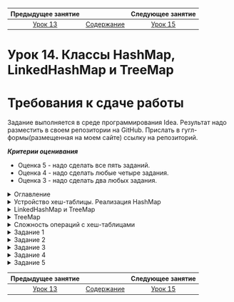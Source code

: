 Предыдущее занятие |         &nbsp;          | Следующее занятие
:----------------:|:-----------------------:|:----------------:
[Урок 13](LESSON13.MD) | [Содержание](README.MD) | [Урок 15](LESSON15.MD)

# Урок 14. Классы HashMap, LinkedHashMap и TreeMap

# Требования к сдаче работы

Задание выполняется в среде программирования Idea. Результат надо разместить в своем репозитории на GitHub.
Прислать в гугл-формы(размещенная на моем сайте) ссылку на репозиторий.

***Критерии оценивания***

* Оценка 5 - надо сделать все пять заданий.
* Оценка 4 - надо сделать любые четыре задания.
* Оценка 3 - надо сделать два любых задания.

<details>
<summary>
Оглавление
</summary>

# Оглавление

1. [Устройство хеш-таблицы. Реализация HashMap](#устройство-хеш-таблицы-реализация-hashmap)
    * [Хеш-функция и ячейки](#хеш-функция-и-ячейки)
    * [Как работает хеш-функция](#как-работает-хеш-функция)
    * [Коллизии](#коллизии)
    * [Коэффициент заполнения](#коэффициент-заполнения)
2. [LinkedHashMap](#linkedhashmap)  
    * [Конструкторы LinkedHashMap](#конструкторы-linkedhashmap)
      * [public LinkedHashMap()](#public-linkedhashmap)
      * [public LinkedHashMap(Map<? extends K, ? extends V> m)](#public-linkedhashmapmap-extends-k--extends-v-m)
      * [public LinkedHashMap(int initialCapacity)](#public-linkedhashmapint-initialcapacity)
      * [public LinkedHashMap(int initialCapacity, float loadFactor)](#public-linkedhashmapint-initialcapacity-float-loadfactor)
      * [public LinkedHashMap(int initialCapacity, float loadFactor, boolean accessOrder)](#public-linkedhashmapint-initialcapacity-float-loadfactor-boolean-accessorder)
3. [Реализация TreeMap](#treemap)
    * [Конструкторы TreeMap](#конструкторы-treemap)
      * [public TreeMap()](#public-treemap)
      * [public TreeMap(Comparator<? super K> comparator)](#public-treemapcomparator-super-k-comparator)
      * [public TreeMap(Map<? extends K, ? extends V> m)](#public-treemapmap-extends-k--extends-v-m)
      * [public TreeMap(SortedMap<K, ? extends V> m)](#public-treemapsortedmapk--extends-v-m)
    * [Порядок сортировки](#порядок-сортировки)
    * [Полезные свойства TreeMap](#полезные-свойства-treemap)
4. [Как создать свою хеш-таблицу](#как-создать-свою-хеш-таблицу)
5. [Сложность операций с хеш-таблицами](#сложность-операций-с-хеш-таблицами)
    * [Сложность операций в HashMap](#сложность-операций-в-hashmap)
    * [Сложность операций в LinkedHashMap](#сложность-операций-в-linkedhashmap)
    * [Сложность операций в TreeMap](#сложность-операций-в-treemap)
    * [Сложность итерации](#сложность-итерации)
    * [Как не замедлить и не сломать хеш-таблицу](#как-не-замедлить-и-не-сломать-хеш-таблицу)
6. [Задание 1](#задание-1)
7. [Задание 2](#задание-2)
8. [Задание 3](#задание-3)
9. [Задание 4](#задание-4)
10. [Задание 5](#задание-5)

</details>

<details>
<summary>Устройство хеш-таблицы. Реализация HashMap</summary>

# Устройство хеш-таблицы. Реализация HashMap

В этом уроке мы заглянем внутрь хеш-таблицы, чтобы разобраться, какие процессы происходят во время её работы. Вы узнаете, для чего нужна хеш-функция, в каких случаях могут возникать коллизии и как их избежать. Поехали!

## Хеш-функция и ячейки

**Хеш-функция** (англ. _hash function_) обеспечивает преобразование входных данных в целое число. 
Результат вычисления называется **хешем** или **хеш-суммой** (англ. _hash_, _hash code_ или _digest_). 
Хеш-функция похожа на распределительную шляпу из книг про Гарри Поттера. 
Только шляпа распределяла студентов по факультетам, а хеш-функция распределяет ключи по ячейкам. 
Эти ячейки ещё называют **корзинами** (англ. _bucket_).

Мы будем рассказывать про внутреннее устройство хеш-таблицы на примере `HashMap`. 
У этой реализации ячейки хранятся в виде массива. 
При этом длина массива всегда является степенью двойки. То есть массив может быть длиной
16, 32, 64 и так далее, но не 10, 25 или 33. Это сделано для ускорения и упрощения работы алгоритма хеш-функции.

![img_10.png](L14/img_10.png)

Хеш-функция на вход получает ключ, а на выходе выдаёт целое число — хеш. Хеш определяет, в какой ячейке будет сохранена запись

## Как работает хеш-функция

У каждого объекта в Java есть метод для получения его представления в виде числа — `hashCode()`.
Он же используется и для определения номера ячейки, в которой будет храниться запись.
Но этот метод может возвращать довольно большие значения, например 753 986 345. 
Такое число невозможно напрямую сопоставить номеру ячейки: 
для этого пришлось бы хранить в памяти компьютера массив с миллионами ячеек!

Тут-то и включается в работу хеш-функция. 
Она преобразует число, которое вернул метод `hashCode()`, 
в меньшее число, зависящее от количества ячеек в хеш-таблице. 
Например, если в хеш-таблице 32 ячейки, то хеш-функция преобразует число 753 986 345 в любое из чисел от 0 до 31.

> 💡 По какому алгоритму одно число преобразуется в другое, определяют создатели хеш-функции. 
> А для пользователей стандартных хеш-таблиц она является чем-то вроде «чёрного ящика».
> В конце концов, главное, чтобы она работала хорошо, 
> а какие при этом внутри неё происходят процессы — не так важно.

По мере добавления новых записей в хеш-таблицу количество ячеек может увеличиваться.
Поэтому алгоритм хеш-функции адаптируется к новому количеству ячеек 
и начинает возвращать более широкий диапазон значений.

Чтобы эффективно выполнять свои функции,
алгоритм хеш-функции должен обладать несколькими свойствами:
1. **Детерминизм**. Это значит, что при вызове хеш-функции для одного и того же ключа несколько раз подряд она всегда должна направлять его в одну и ту же ячейку.
2. **Эффективность**. Алгоритм хеш-функции должен работать быстро. Ведь она вызывается каждый раз при добавлении, удалении или поиске данных по ключу.
3. **Ограниченность**. Результат вычисления хеш-функции должен принадлежать определённому диапазону, который соответствует количеству ячеек. Это свойство даёт гарантию, что мы никогда не обратимся к индексу, который не соответствует ни одной из ячеек.
4. **Равномерность**. Данные должны быть распределены по ячейкам равномерно. То есть каждое выходное значение хеш-функции должно быть равновероятным. Если это свойство будет нарушено, то в какие-то ячейки мы будем пытаться записать данные чаще, чем в другие. И это замедлит обращение к хеш-таблице.

![img.png](L14/img.png)

А ещё необходимо, чтобы хеш-функция умела работать с ключами любых типов. 
Именно по этой причине метод `hashCode()` в Java определён в классе `Object` — благодаря этому он доступен у всех объектов.

> 💡 Вам не нужно создавать хеш-функцию самостоятельно. Она является частью всех стандартных реализаций хеш-таблицы (у каждой реализации — своя хеш-функция), и её код написан разработчиками Java в соответствии со всеми этими критериями. 
> Иногда опытные разработчики при решении сложных задач придумывают свой собственный алгоритм для эффективной хеш-функции. Но это высший пилотаж!

## Коллизии

Иногда случается так, что хеш-функция направляет два совершенно разных ключа в одну и ту же ячейку.

Такой случай показан на картинке ниже. 
В пустую хеш-таблицу были добавлены 
три объекта-строки: банан, клубника и голубика. 
При этом клубника и голубика были направлены в одну и ту же ячейку с индексом 2.

![img_1.png](L14/img_1.png)

Эта ситуация называется **коллизией** (англ. _collision_ — «столкновение») и может возникать во всех хеш-таблицах. 

> 💡 Результат вызова метода `hashCode()`, выходное значение хеш-функции и 
> номера ячеек в этом примере вымышленные! Невозможно заранее предсказать, в какие ячейки будут
> направлены объекты, потому что это зависит от множества факторов. Хеш-таблица определяет это в момент выполнения программы.


При возникновении небольшого количества коллизий, 
хеш-таблица продолжит корректно работать и данные не потеряются. 
Ячейка, в которую попало сразу несколько значений, будет ссылаться на их список. 
То есть если коллизий нет, то в ячейке хранится ссылка на одно значение. Иначе — на список.

Однако это усложнит алгоритм поиска значения по ключу: 
теперь, чтобы найти нужную запись, потребуется перебрать весь список и 
сравнить ключ каждой записи с искомым ключом методом `equals()`.

Если количество коллизий увеличится, то список может стать слишком длинным —
итерация по нему будет занимать больше времени, и это сильно замедлит работу всей хеш-таблицы.

![img_2.png](L14/img_2.png)


Если у ключа некорректно реализован метод `hashCode()`, то может получится так, 
что все ключи скопятся в одной ячейке.

Такое возможно, если:
* метод hashCode() для всех ключей возвращает одно и то же значение;
* у возвращаемых значений низкая вариативность — то есть метод hashCode() часто возвращает одно и то же значение для разных объектов.

Такая ситуация называется **худший случай** (англ. _worst case_) —
то есть худший вариант организации данных, при котором хеш-таблица 
будет работать максимально неэффективно.

## Коэффициент заполнения

Чтобы минимизировать вероятность возникновения коллизий, 
алгоритмы внутри хеш-таблицы распределяют данные 
по ячейкам как можно более равномерно.

При создании новой хеш-таблицы внутри неё обычно автоматически появляется небольшое количество пустых ячеек.
Благодаря этому у хеш-функции сразу есть пространство для равномерного распределения записей.
В случае с `HashMap` и `LinkedHashMap` — 16 пустых ячеек. 
А вот для `TreeMap` из-за особенностей её реализации это не требуется, 
поэтому пустые ячейки не создаются.

По мере добавления в хеш-таблицу 
новых записей количество ячеек увеличивается. 
Это необходимо, чтобы сократить количество возможных коллизий. 
При этом все ключи заново хешируются и перераспределяются.

Чтобы понять, в какой момент нужно увеличивать количество ячеек, 
хеш-таблица периодически вычисляет **коэффициент заполнения** (англ. _load factor_) — 
соотношение между занятыми и свободными ячейками. 

![img_3.png](L14/img_3.png)

По умолчанию коэффициент заполнения равен **75%**. Но программист может указать своё значение 
в момент создания новой хеш-таблицы. Для этого есть специальный конструктор:

```java
public HashMap(int initialCapacity, float loadFactor)
```

В параметре `initialCapacity` указывается количество пустых ячеек, которое будет создано в новой хеш-таблице. 
Максимальное значение этого параметра: 1 073 741 824.

А в параметре `loadFactor` нужно написать желаемое значение коэффициента заполнения. 
В этом параметре можно передать сколь угодно большое значение, 
главное чтобы коэффициент был больше нуля. 
Например, если создать хеш-таблицу с `loadFactor` равным 0.6, то как только более 60% ячеек заполнятся, автоматически произойдёт расширение хеш-таблицы.


</details>

<details>
<summary>LinkedHashMap и TreeMap</summary>

# LinkedHashMap

![img_4.png](L14/img_4.png)

## `LinkedHashMap`

Из предыдущих уроков вы знаете, что элементы в HashMap хранятся без определённого порядка 
и при итерации перебираются хаотично. В большинстве случаев это не имеет большого значения. 

Но иногда для решения задачи бывает важно, чтобы данные внутри хеш-таблицы находились
в фиксированном порядке. Например, записи в онлайн-дневнике должны быть отсортированы по
времени их создания — от старых к новым. И важно, чтобы этот порядок не менялся после перезагрузки страницы.

`LinkedHashMap` решает эту задачу. 
Эта реализация хеш-таблицы может упорядочивать данные двумя способами:
* **в порядке добавления записей** — при итерации первой будет та запись, которая была вставлена в
хеш-таблицу самой первой, а последней — самая последняя добавленная запись;
* **в порядке доступа к записям** — при итерации первой будет та запись, к которой дольше всего не обращались, 
а последней — та, к которой было последнее обращение. Обращением считается вызов одного из методов для выборки 
данных по ключу: ``get(Object key)` или getOrDefault(Object key, V defaultValue)`.

Задать нужный вариант можно в момент создания новой хеш-таблицы. Для этого предусмотрен специальный конструктор.

## Конструкторы `LinkedHashMap`

### `public LinkedHashMap()`

Создаёт новую хеш-таблицу со стандартными настройками:
* 16 пустых ячеек;
* коэффициент заполнения 75%;
* ключи будут отсортированы в порядке их добавления в хеш-таблицу.

### `public LinkedHashMap(Map<? extends K, ? extends V> m)`

Создаёт новую хеш-таблицу со стандартными настройками и заполняет её данными из переданной в параметре m хеш-таблицы.
Другими словами, создаёт идентичную на $100$% копию переданной хеш-таблицы любого типа.

### `public LinkedHashMap(int initialCapacity)`

Создаёт новый объект со стандартными настройками. При этом в новой хеш-таблице будет сразу же создано столько ячеек, 
сколько указано в переданном параметре `initialCapacity`. 
Максимально возможное число ячеек такое же, как у `HashMap`: 1 073 741 824.

### `public LinkedHashMap(int initialCapacity, float loadFactor)`

Этот конструктор в дополнение к количеству ячеек, которые нужно сразу же инициализировать, 
позволяет указать желаемый коэффициент заполнения. 

### `public LinkedHashMap(int initialCapacity, float loadFactor, boolean accessOrder)`

Этот конструктор позволяет дополнительно указать, какой тип сортировки ключей будет использоваться.
Если в параметре `accessOrder` указать `true`, то итерация будет проводиться в порядке доступа к записям. 
А если `false` — в порядке добавления записей (напомним, что этот вариант упорядочивания используется 
по умолчанию, если вызвать конструктор без аргументов).

---


</details>

<details>

<summary>TreeMap</summary>

# TreeMap

У этой реализации достаточно длинная цепочка наследования. `TreeMap` наследуется от `AbstractMap`, а также реализует интерфейс 
`NavigableMap`, который в свою очередь наследуется от `SortedMap`. `SortedMap` наследуется от `Map`.

💡 Чтобы понимать устройство `TreeMap` лучше, посмотрите на исходный код этого класса. В `IntelliJ IDEA` это можно сделать так:
1. В верхнем меню выберите: `Navigate` → `Class`.
2. В открывшемся окне поиска введите `TreeMap`.
3. Выберите класс `TreeMap`, который находится в пакете `java.util`.

Изучите код интерфейсов и то, как различные зоны ответственности распределены между ними и классами — от общего к более конкретному. 

Внутреннее устройство этой реализации достаточно сложное — внутри находится структура данных, 
которая называется дерево. **Дерево** (англ. _tree_) позволяет хранить большие 
объёмы данных в виде иерархии. Благодаря этому поиск по ним можно выполнять очень быстро. 
Существует много подвидов деревьев и способов их реализации. 

`TreeMap` удобно использовать, когда нужно, чтобы порядок ключей в 
таблице был определённым и специфическим. Его ещё называют **естественным порядком** 
(англ. `natural order`). Например, для строк это «от первой буквы алфавита до последней», 
а для чисел — «от меньшего к большему».

Для собственных классов может потребоваться своя, 
особенная логика сортировки. `TreeMap` в сочетании с механизмом компараторов 
позволяют этого добиться.

Например, эта структура данных подойдёт для хранения и обработки большого объёма 
метеорологических данных. В качестве ключа можно использовать время 
метеонаблюдения, а в значении хранить объекты с показателями датчиков: 
температуру, влажность, силу ветра и прочее. 
Получить все данные от самых первых до самых последних просто — 
достаточно выполнить итерацию по всей хеш-таблице. 
Доступ к определённой дате, часу или минуте тоже будет очень быстрым.

## Конструкторы `TreeMap`

У TreeMap, как и у других типов хеш-таблиц, 
есть несколько конструкторов для разных задач и сценариев использования.

### `public TreeMap()`

Создаёт новую пустую хеш-таблицу `TreeMap`. 
В отличие от HashMap и LinkedHashMap, внутри `TreeMap`
пустые ячейки в момент создания нового объекта не появляются.

### `public TreeMap(Comparator<? super K> comparator)`
Позволяет определить порядок сортировки в момент 
создания нового объекта `TreeMap`. Для этого в конструктор передаётся объект 
типа `Comparator`. В нём должны быть описаны правила, 
по которым хеш-таблица будет сортировать ключи.

### `public TreeMap(Map<? extends K, ? extends V> m)`

Создаёт новый объект `TreeMap` со стандартными настройками 
и заполняет данными из переданной хеш-таблицы любого типа.

### `public TreeMap(SortedMap<K, ? extends V> m)`

Создаёт новый объект `TreeMap` со стандартными настройками 
и заполняет данными из переданной хеш-таблицы. При этом можно
передать только хеш-таблицу типа `SortedMap` (то есть c уже отсортированными данными).

## Порядок сортировки

Задать желаемый порядок сортировки данных можно двумя способами:
1. При создании нового объекта `TreeMap` передать желаемый порядок сортировки в конструктор.

Например, при создании хеш-таблицы `users` мы передали в 
конструктор `TreeMap` объект `userComparator`. Тип этого объекта `Comparator`,
и в методе `compare` написана логика, по которой будут сортироваться данные в хеш-таблице. В
приведённом коде пользователи будут идти по порядку возрастания `ID` (уникального идентификатора) —
от меньшего к большему.

```java
 Comparator<User> userComparator = new Comparator<>() {
     @Override
     public int compare(User user1, User user2) {
         return user1.userId - user2.userId;
     }
 };
 
 Map<User, String> users = new TreeMap<>(userComparator);
 
```

2. Реализовать интерфейс `Comparable` у класса, который будет использоваться как ключ. 
В этом примере ключами являются объекты класса User.
Пользователи будут автоматически отсортированы по возрастанию их ID — 
1, 2, 3 и так далее.

```java
 class User implements Comparable<User> {
     public Integer userId;
     public String username;
     // ... и другие поля пользователя
 
     @Override
     public int compareTo(User o) {
         return this.userId - o.userId;
     }
 }
 
```

Первый вариант обычно применяют, когда в классе, который используется как ключ, 
нельзя отредактировать код и реализовать интерфейс `Comparable`. 
Или когда в разных местах программы нужна разная логика сортировки: 
для это придётся создать несколько разных объектов `Comparator`.

Второй способ удобен в тех случаях, 
когда есть только один способ сортировки данных, и он используется во всех местах программы.

## Полезные свойства `TreeMap`

Наличие чёткого порядка данных в `TreeMap` не только упрощает итерацию, 
но и создаёт другие полезные возможности. Например:
* Метод `firstEntry()` возвращает самую первую по порядку запись 
(то есть одновременно и ключ, и значение). 
Получить только ключ можно с помощью метода `firstKey()`. 
После вызова этих методов данные не будут удалены из хеш-таблицы.
* Методы `lastEntry()` и `lastKey()` позволяют получить последние по порядку данные.
* Методы `pollFirstEntry()` и `pollLastEntry()` тоже возвращают первую и 
последнюю запись соответственно, но при этом удаляют эти записи из хеш-таблицы.

У `TreeMap` есть и другие полезные методы для гибкой работы с данными. 
Например, можно передать ключ и получить по нему соседние записи. 
В некоторых специфических задачах эти методы очень полезны. 
Если вы работаете над системой карт города, 
можно передать в хеш-таблицу номера домов и узнать, 
какие дома находятся по соседству. 
Подробнее обо всех методах этого класса можно почитать в [документации](https://docs.oracle.com/en/java/javase/21/docs/api/java.base/java/util/TreeMap.html).

---

## Как создать свою хеш-таблицу

При решении обычных задач редко возникает необходимость в создании собственной хеш-таблицы 
— для этого отлично подходят универсальные реализации из стандартной библиотеки Java.

Тем не менее, программисту полезно знать, как создаётся собственная реализация хеш-таблицы. 
Сделать это можно двумя способами:
* Создать новый класс, который будет реализовать интерфейс `Map`. 
В этом случае вам нужно самостоятельно придумать алгоритм, 
а затем написать реализацию каждого метода из интерфейса `Map`. 
Этот вариант достаточно сложный, он требует глубокого знания алгоритмов.
* Создать новый класс, который будет наследоваться от одной из готовых реализаций хеш-таблицы. 
И переопределить только те методы, которые нужно.

Пора создать свою реализацию хеш-таблицы! Пусть она будет называться 
`YandexPracticumMap` и наследоваться от `HashMap`. Переопределим в ней метод `put()`. 
Он будет:
1. Выводить в консоль те ключ и значение, которые сейчас записываются.
2. Затем вызывать оригинальный метод `put()` у родительского класса `HashMap`,
который отвечает за сохранение данных в хеш-таблицу.

Для переменной `numbers` будем использовать стандартную реализацию `HashMap`. 
А для переменной `numbers2` — реализацию `YandexPracticumMap` с переопределённым методом `put()`.
Поэтому вы будете видеть в консоли каждую добавляемую запись.

```java
import java.util.HashMap;
import java.util.Map;

public class Practicum {
    public static void main(String[] args) {
        Map<Integer, Integer> numbers = new HashMap<>();
        numbers.put(1, 10);
        numbers.put(2, 20);

        Map<Integer, Integer> numbers2 = new YandexPracticumMap<>();
        numbers2.put(3, 30);
        numbers2.put(4, 40);
    }

    static class YandexPracticumMap<K,V> extends HashMap<K,V> {
        @Override
        public V put(K key, V value) {
            System.out.println("Сохранение значения " + value + " в ключе " + key);
            return super.put(key, value);
        }
    }
}
```

![img_7.png](L14/img_7.png)

Используя этот подход, можно переопределить любые 
методы и добавить дополнительную логику в стандартную реализацию хеш-таблицы.

В этом уроке вы изучили ещё две реализации интерфейса `Map`: `LinkedHashMap` и `TreeMap`.

`LinkedHashMap` способна хранить ключи в порядке их добавления 
либо в том порядке, когда к ключам был последний доступ. 
А `TreeMap` даёт возможность определить очень гибкие правила сортировки, 
характерные для тех данных, которые есть в вашей задаче.

</details>

<details>

<summary>Сложность операций с хеш-таблицами</summary>

# Сложность операций с хеш-таблицами

В этом уроке вы узнаете, какая сложность у операций с хеш-таблицами 
HashMap, LinkedHashMap и TreeMap. 
Но для начала напомним типы сложностей:
* O(1) — выполнение операции занимает фиксированное время, 
и оно не зависит от количества данных, хранящихся в хеш-таблице.
* O(n) — линейная сложность, при которой время выполнения операции
зависит от объёма данных. Если количество значений, хранящихся в хеш-таблице, 
удвоится, то и времени для их обработки понадобится в два раза больше.
* O(logn) — скорость зависит от объёма данных и растёт логарифмически. 
Такая сложность характерна для иерархических структур данных, например, для деревьев.

## Сложность операций в HashMap

Все базовые операции с хеш-таблицей HashMap выполняются за константное время
O(1). Это значит, что независимо от того, 
сколько данных хранится в хеш-таблице, она будет продолжать работать очень быстро.
Базовые операции включают в себя:
* поиск значения по ключу;
* добавление или обновление значения по ключу;
* удаление значения по ключу.

## Сложность операций в LinkedHashMap

Как вы уже знаете, отличие этой реализации от `HashMap` в том,
что она поддерживает фиксированный порядок ключей. Для этого внутри 
`LinkedHashMap` есть дополнительный двусвязный список. 
Поэтому `LinkedHashMap` работает немного медленнее, чем `HashMap`. 
Ведь каждый раз при добавлении, удалении или доступе к записи требуется 
также обновить информацию о порядке.

Помимо этого `LinkedHashMap` потребляет чуть больше оперативной памяти.
Она нужна для хранения этого вспомогательного двусвязного списка.

Но несмотря на то что `LinkedHashMap` выполняет больше действий, чем `HashMap`, 
это не влияет на сложность операций. И в `LinkedHashMap` все базовые операции 
также выполняются за константное время O(1).

## Сложность операций в TreeMap

А с `TreeMap` дело обстоит иначе. Поскольку внутри `TreeMap` находится структура данных «дерево»,
то сложность будет типичной для почти всех типов деревьев — 
O(logn). Это медленнее, чем O(1), но не намного. 
Поэтому смело используйте эту реализацию хеш-таблицы, если требуется хранить ключи 
в отсортированном виде. 

Для поддержания правильного порядка записей, 
хеш-таблица выполняет дополнительные действия и тратит место в оперативной памяти 
для хранения определённого порядка. 
Поэтому `TreeMap` (как и `LinkedHashMap`) работает немного медленнее, чем `HashMap`. 
Так что если для задачи, которую вы решаете, порядок ключей не важен, 
лучше использовать `HashMap`, чтобы не тратить ресурсы компьютера впустую.

## Сложность итерации

Помимо поиска по ключу, добавления и удаления записи есть ещё одна 
часто выполняемая операция — итерация по всем данным, которые хранятся в хеш-таблице.
Для неё сложность всегда будет O(n). То есть скорость итерации линейно зависит
от количества ключей в хеш-таблице: если ключей станет в десять раз больше, 
то итерация будет занимать в десять раз больше времени.

![img_8.png](L14/img_8.png)

## Как не замедлить и не сломать хеш-таблицу

Вы уже знакомы с контрактом между методами `hashCode()` и `equals()`, и при работе 
с хеш-таблицами соблюдение этого контракта особенно важно. 
Если вы сохраняете в качестве ключей ваши собственные объекты, 
то очень важно, чтобы у них были корректно определены `hashCode()` и `equals()`.

Пренебрежение этими правилами может сильно замедлить 
хеш-таблицу или даже привести к её некорректной работе и появлению багов в программе. 
Разберём типичные ошибки, которые возникают при переопределении этих методов.

### Метод hashCode() всегда возвращает одно и то же значение

Эта ситуация в среде программистов называется **хардкод** (от англ. _hard code_, «жёсткий код»). 
То есть программист написал метод таким образом, 
что он всегда возвращает значение, которое жёстко определено заранее и никогда не меняется.

Например, хардкод может выглядеть так:

```java
public int hashCode() {
    return 777;
}
```

В этой реализации метод `hashCode()` для всех объектов всегда будет возвращать о
динаковый хеш-код — 777.

В реальности код метода hashCode() может быть сложнее, 
и обнаружить, что он всегда возвращает одно и то же, будет не так просто, 
как в примере выше. Но программист должен уметь находить подобные скрытые баги. 
Ведь если метод hashCode() будет для всех объектов возвращать одинаковое число, 
то все ключи попадут в одну ячейку и скорость работы хеш-таблицы сильно ухудшится.
Сложность выполнения любой операции в этом случае станет O(n) — вместо O(1).

### Нарушены правила контракта между hashCode() и equals()

Например, метод `equals()` переопределён, а `hashCode()` — нет. Или наоборот.
Это может привести к тому, что при выборке данных по ключу данные не будут найдены, 
хотя фактически они хранятся в хеш-таблице. А ещё это может стать причиной того,
что один и тот же объект будет добавлен в хеш-таблицу несколько раз. 

### Метод hashCode() полагается на некорректные данные для расчёта хеш-кода объекта

Например, если класс описывает пользователя, то некорректно использовать 
только страну проживания. В этом случае у разных пользователей будет одинаковый хеш-код, 
это вызовет слишком много коллизий. Правильнее использовать те данные, 
которые различаются для каждого пользователя. Например, уникальный ID, e-mail или номер телефона. 

Нарушение этого правила негативно сказывается на сложности выполнения операций. 
Вместо O(1) сложность может сильно ухудшиться, вплоть до O(n). 
При этом практически невозможно заранее предсказать, насколько сильным будет замедление.
Это зависит от полей, на основе которых метод `hashCode()`
вычисляет хеш-код, и от характеристик данных, которые попадут в хеш-таблицу.


Теперь вы знаете, какая сложность у всех операций с хеш-таблицами по O-нотации. 
В большинстве случаев для `HashMap` и `LinkedHashMap` сложность будет
O(1), а для `TreeMap` —  O(logn).

Не забывайте переопределять методы `hashCode()` и `equals()` 
для ключей и будьте особенно осторожны при их написании! 
Даже одна маленькая ошибка в коде этих методов может привести к потере всех преимуществ, 
которые дают хеш-таблицы.

</details>


<details>

<summary>Задание 1</summary>

# Задание 1

Перед вами хеш-таблица, в которой хранятся названия фильмов и имена режиссёров.
Исправьте код таким образом, чтобы ключи выводились в консоль в том же порядке, 
в каком они были добавлены в хеш-таблицу.

```java
import java.util.HashMap;
import java.util.Map;

public class Practicum {
    private static Map<String, String> films = new HashMap<>();

    public static void main(String[] args) {
        films.put("Титаник", "Джеймс Кэмерон");
        films.put("Гарри Поттер и философский камень", "Крис Коламбус");
        films.put("Хакеры", "Иэн Софтли");
        films.put("Терминатор", "Джеймс Кэмерон");

        for (String film : films.keySet()) {
            System.out.println(film);
        }
    }
}
```

## Подсказка

Используйте другую реализацию интерфейса Map — LinkedHashMap

## Ожидаемый результат

![img_5.png](L14/img_5.png)


</details>



<details>

<summary>Задание 2</summary>

# Задание 2

В приведённом ниже коде находится сопоставление пользователей и стран, 
в которых они живут. Эти данные хранятся в TreeMap в упорядоченном виде — от наименьшего 
ID пользователя к большему. 

Запустите программу и удостоверьтесь в этом! Ваша задача — изменить код таким образом, 
чтобы пользователи были отсортированы по именам —  от «А» до «Я». 
Для этого нужно изменить логику компаратора `userComparator`.

```java
import java.util.Comparator;
import java.util.Map;
import java.util.TreeMap;

public class Practicum {
    public static void main(String[] args) {
        Comparator<User> userComparator = new Comparator<>() {
            @Override
            public int compare(User user1, User user2) {
                return user1.userId - user2.userId;
            }
        };

        Map<User, String> users = new TreeMap<>(userComparator);
        fillWithData(users);

        System.out.println("Пользователи: ");
        for (Map.Entry<User, String> entry : users.entrySet()) {
            System.out.println(entry);
        }
    }

    private static void fillWithData(Map<User, String> users) {
        users.put(new User(545, "Николай"), "Россия");
        users.put(new User(8934, "Томас"), "Португалия");
        users.put(new User(45, "Ив"), "Франция");
        users.put(new User(5758, "Лили"), "Италия");
        users.put(new User(247, "Винг"), "Гонконг");
    }
}

class User {
    Integer userId;
    String name;

    public User(Integer userId, String name) {
        this.userId = userId;
        this.name = name;
    }

    @Override
    public boolean equals(Object o) {
        if (this == o) return true;
        if (o == null || getClass() != o.getClass()) return false;

        User user = (User) o;

        return userId.equals(user.userId);
    }

    @Override
    public int hashCode() {
        return userId.hashCode();
    }

    @Override
    public String toString() {
        return "User{userId=" + userId + ", name=" + name + "}";
    }
}
```

## Подсказка

* Измените код компаратора таким образом, чтобы для сортировки использовалось поле `name`, а не `userId`.
* Тип поля name — `String`. Для сортировки строк нужно использовать вот такой код:
`return user1.name.compareTo(user2.name);`.

## Ожидаемый результат

![img_6.png](L14/img_6.png)

</details>

<details>
<summary>Задание 3</summary>

## Задание 3

Представьте, что вы работаете над системой, которая автоматизирует работу автосалона. В 
ней хранится информация о всех марках автомобилей, доступных для заказа. 
Усовершенствуйте код так, чтобы машины в хеш-таблицы 
хранились в отсортированном виде. 
Сортировка должна быть по цене — от дешёвых к дорогим.

```java
import java.util.HashMap;
import java.util.Map;

public class Practicum {
    public static void main(String[] args) {
        // ключ – автомобиль, значение – цена
        Map<Car, Integer> cars = new HashMap<>();

        // хеш-таблица заполняется данными
        cars.put(new Car("Audi A6", 3_760_000), 2);
        cars.put(new Car("Honda CR-V ", 2_500_000), 3);
        cars.put(new Car("KIA Cerato", 1_300_000), 8);
        cars.put(new Car("Volkswagen Tiguan", 1_935_000), 5);

        // проверяем порядок
        for (Car car : cars.keySet()) {
            System.out.println(car);
        }
    }
}

class Car {
    String model;
    Integer priceInRubles;

    public Car(String model, Integer priceInRubles) {
        this.model = model;
        this.priceInRubles = priceInRubles;
    }
    
    public boolean equals(Object o) {
        if (this == o) return true;
        if (o == null || getClass() != o.getClass()) return false;

        Car car = (Car) o;

        return model.equals(car.model);
    }

    public int hashCode() {
        return model.hashCode();
    }

    public String toString() {
        return "Car{model=" + model + ", priceInRubles=" + priceInRubles + "}";
    }
}
```

### Подсказки

* Замените `HashMap` на `TreeMap`.
* Класс `Car` должен реализовывать интерфейс `Comparable`.`.
```java
class Car implements Comparable<Car> 
```
* Реализация метода `compareTo` должны быть такой:
```java
public int compareTo(Car o) {
    return this.priceInRubles - o.priceInRubles;
}
```

</details>

<details>
<summary>Задание 4</summary>

## Задание 4


В списке `actors` содержатся имена актёров, 
которые сыграли главную роль в фильме про Джеймса Бонда. 
Часто один и тот же актёр играл главную роль сразу в нескольких фильмах подряд.
Всего в «бондиане» 25 фильмов, и имена актёров в списке `actors` соответствуют порядку их выхода.

Преобразуйте этот список в хеш-таблицу таким образом, чтобы в качестве ключа было
имя актёра, а в значении хранилось количество фильмов, в которых этот актёр принял участие.

Порядок актёров в хеш-таблице должен соответствовать 
порядку выхода первого фильма с участием этого актёра.


```java
import java.util.ArrayList;
import java.util.List;

public class Practicum {
    public static void main(String[] args) {
        List<String> actorsList = new ArrayList<>();
        fillActors(actorsList);

        ...// заполните хэш-таблицу
       
        for (...) {
            String actor = ...
            int filmsCount = ...
            System.out.println(actor + " снялся в " + filmsCount + " фильмах");
        }
    }

    private static void fillActors(List<String> actors) {
        actors.add("Шон Коннери");     // 1962 Доктор Ноу
        actors.add("Шон Коннери");     // 1963 Из России с любовью
        actors.add("Шон Коннери");     // 1964 Голдфингер
        actors.add("Шон Коннери");     // 1965 Шаровая молния
        actors.add("Шон Коннери");     // 1967 Живёшь только дважды
        actors.add("Джордж Лэзенби");  // 1969 На секретной службе Её Величества
        actors.add("Шон Коннери");     // 1971 Бриллианты навсегда
        actors.add("Роджер Мур");      // 1973 Живи и дай умереть
        actors.add("Роджер Мур");      // 1974 Человек с золотым пистолетом
        actors.add("Роджер Мур");      // 1977 Шпион, который меня любил
        actors.add("Роджер Мур");      // 1979 Лунный гонщик
        actors.add("Роджер Мур");      // 1981 Только для твоих глаз
        actors.add("Роджер Мур");      // 1983 Осьминожка
        actors.add("Роджер Мур");      // 1985 Вид на убийство
        actors.add("Тимоти Далтон");   // 1987 Искры из глаз
        actors.add("Тимоти Далтон");   // 1989 Лицензия на убийство
        actors.add("Пирс Броснан");    // 1995 Золотой глаз
        actors.add("Пирс Броснан");    // 1997 Завтра не умрёт никогда
        actors.add("Пирс Броснан");    // 1999 И целого мира мало
        actors.add("Пирс Броснан");    // 2002 Умри, но не сейчас
        actors.add("Дэниел Крейг");    // 2006 Казино «Рояль»
        actors.add("Дэниел Крейг");    // 2008 Квант милосердия
        actors.add("Дэниел Крейг");    // 2012 007: Координаты «Скайфолл»
        actors.add("Дэниел Крейг");    // 2015 007: Спектр
        actors.add("Дэниел Крейг");    // 2021 Не время умирать
    }
}
```

### Подсказки

* Создайте новый объект `LinkedHashMap` `actorsMap`. 
В нём будут храниться имена актёров и количество фильмов.
* Импортируйте пакет `LinkedHashMap` и пакет `Map`
Заполните `actorsMap` данными на основе `actorsList`:
```java
actorsMap.put(actor, actorsMap.getOrDefault(actor, 0) + 1) 
```
* Используйте `entry.getKey()` и `entry.getValue()`, чтобы вывести данные из хеш-таблицы на консоль.

</details>

<details>
<summary>Задание 5</summary>

## Задание 5


Перед вами код для поиска пользователя по ID. Но пользователей очень много — один миллион. 
Поэтому сейчас поиск работает медленно, ведь, чтобы найти нужный ID, 
приходится выполнять итерацию по всем пользователям! 

Перепишите код таким образом, чтобы поиск пользователей работал быстрее. 
Для этого примените свои знания о хеш-таблицах. Также обратите внимание на код, 
который измеряет, сколько времени занял поиск пользователя, и сравните разницу до и 
после оптимизации. Также после оптимизации посчитайте, во сколько раз вам удалось ускорить поиск.


```java
import java.util.ArrayList;
import java.util.List;

class Practicum {
    private static List<User> users = new ArrayList<>();

    public static void main(String[] args) {
        // создадим 1 миллион пользователей
        for (long i = 1; i <= 1_000_000L; i++) {
            users.add(new User(i, "Имя " + i));
        }

        final long startTime = System.nanoTime();
        User user = findUser(378_366L);
        final long endTime = System.nanoTime();

        System.out.println("Найден пользователь: " + user);
        System.out.println("Поиск занял " + (endTime - startTime) + " наносекунд.");
    }

    private static User findUser(Long userId) {
        for (User user : users) {
            if (user.id.equals(userId)) {
                return user;
            }
        }

        return null;
    }

    static class User {
        Long id;
        String name;

        public User(Long id, String name) {
            this.id = id;
            this.name = name;
        }

        public String toString() {
            return "User{id=" + id + ", name='" + name + "'}";
        }
    }
}
```

### Подсказки

* Измените тип поля `users` с `List` на `HashMap`.
* Не забудьте импортировать пакет `Hashmap`.
* Организуйте хранение данных в хеш-таблице так, чтобы в качестве ключа был `ID` пользователя, 
а в качестве значения — объект пользователя целиком.
* Метод `findUser(Long userId)` теперь можно реализовать гораздо проще — 
напрямую искать ключ (userId) в хеш-таблице.


</details>

Предыдущее занятие |         &nbsp;          | Следующее занятие
:----------------:|:-----------------------:|:----------------:
[Урок 13](LESSON13.MD) | [Содержание](README.MD) | [Урок 15](LESSON15.MD)